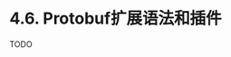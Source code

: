# 4.6. Protobuf扩展语法和插件

TODO

<!--

基于pb扩展，打造一个自定义的rest生成

url中参数先简单处理，不支持子结构体内的映射

参考 gopl 的 unpark 实现

重点是自动生成路由映射，甚至自动关联到 grpc 等服务接口（避免新开一个服务代理）

-->
